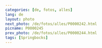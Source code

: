 ```yaml
---
categories: [de, fotos, alles]
lang: de
layout: photo
next_photo: /de/fotos/alles/P0000242.html
picname: P0000245
prev_photo: /de/fotos/alles/P0000244.html
tags: [Springbocks]
---
```

